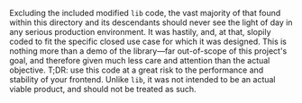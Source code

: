 Excluding the included modified `lib` code, the vast majority of that found within this directory and its descendants should never see the light of day in any serious production environment. It was hastily, and, at that, slopily coded to fit the specific closed use case for which it was designed. This is nothing more than a demo of the library—far out-of-scope of this project's goal, and therefore given much less care and attention than the actual objective. 
T;DR: use this code at a great risk to the performance and stability of your frontend. Unlike `lib`, it was not intended to be an actual viable product, and should not be treated as such.

